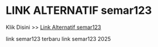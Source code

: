 # LINK ALTERNATIF semar123

Klik Disini >> <a href="https://linksto.pages.dev/">Link Alternatif semar123 </a>

link semar123 terbaru
link semar123 2025